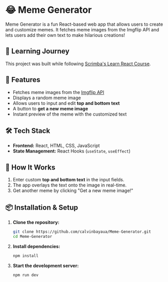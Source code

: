 # 😂 Meme Generator  

Meme Generator is a fun React-based web app that allows users to create and customize memes. It fetches meme images from the Imgflip API and lets users add their own text to make hilarious creations!  

## 📖 Learning Journey
This project was built while following [Scrimba's Learn React Course](https://scrimba.com/learn-react-c0e).

## 🎨 Features  
- Fetches meme images from the [Imgflip API](https://imgflip.com/api)  
- Displays a random meme image  
- Allows users to input and edit **top and bottom text**  
- A button to **get a new meme image**  
- Instant preview of the meme with the customized text  

## 🛠️ Tech Stack  
- **Frontend:** React, HTML, CSS, JavaScript  
- **State Management:** React Hooks (`useState`, `useEffect`)  

## 🎯 How It Works  
1. Enter custom **top and bottom text** in the input fields.  
2. The app overlays the text onto the image in real-time.  
3. Get another meme by clicking "Get a new meme image!"  

## 📦 Installation & Setup  
1. **Clone the repository:**  
   ```sh
   git clone https://github.com/calvinbayaua/Meme-Generator.git  
   cd Meme-Generator
   ```
2. **Install dependencies:**  
   ```sh
   npm install
   ```
3. **Start the development server:**  
   ```sh
   npm run dev
   ```
